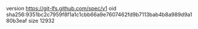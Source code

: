 version https://git-lfs.github.com/spec/v1
oid sha256:9351bc2c7959f8f1a1c1cbb66a9e7607462fd9b7113bab4b8a989d9a180b3eaf
size 12932
